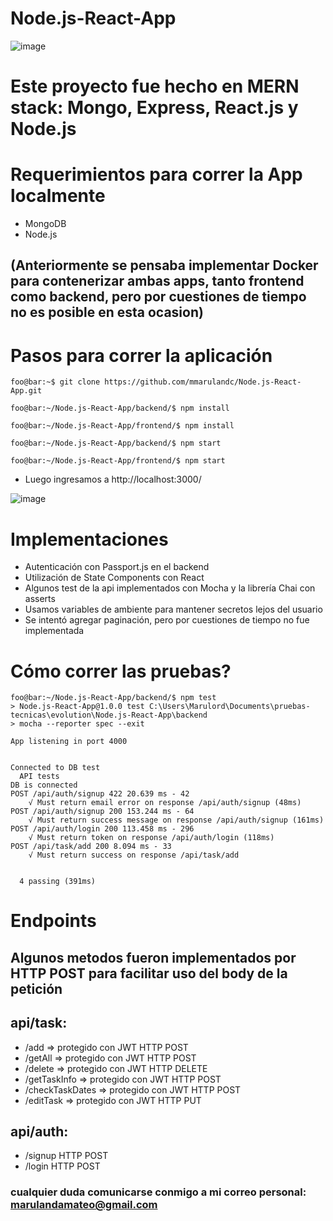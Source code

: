 # Node.js-React-App

![image](https://user-images.githubusercontent.com/38899658/89076440-eb2cb000-d345-11ea-8375-514571c212c8.png)

# Este proyecto fue hecho en MERN stack: Mongo, Express, React.js y Node.js

# Requerimientos para correr la App localmente

* MongoDB
* Node.js

## (Anteriormente se pensaba implementar Docker para contenerizar ambas apps, tanto frontend como backend, pero por cuestiones de tiempo no es posible en esta ocasion)

# Pasos para correr la aplicación

```console
foo@bar:~$ git clone https://github.com/mmarulandc/Node.js-React-App.git
```
```console
foo@bar:~/Node.js-React-App/backend/$ npm install
```
```console
foo@bar:~/Node.js-React-App/frontend/$ npm install
```

```console
foo@bar:~/Node.js-React-App/backend/$ npm start
```
```console
foo@bar:~/Node.js-React-App/frontend/$ npm start
```
* Luego ingresamos a http://localhost:3000/

![image](https://user-images.githubusercontent.com/38899658/89077515-f7b20800-d347-11ea-8074-c2f8afadd7d0.png)

# Implementaciones

* Autenticación con Passport.js en el backend
* Utilización de State Components con React
* Algunos test de la api implementados con Mocha y la librería Chai con asserts
* Usamos variables de ambiente para mantener secretos lejos del usuario
* Se intentó agregar paginación, pero por cuestiones de tiempo no fue implementada

# Cómo correr las pruebas?
```console
foo@bar:~/Node.js-React-App/backend/$ npm test
> Node.js-React-App@1.0.0 test C:\Users\Marulord\Documents\pruebas-tecnicas\evolution\Node.js-React-App\backend
> mocha --reporter spec --exit

App listening in port 4000


Connected to DB test
  API tests
DB is connected
POST /api/auth/signup 422 20.639 ms - 42
    √ Must return email error on response /api/auth/signup (48ms)
POST /api/auth/signup 200 153.244 ms - 64
    √ Must return success message on response /api/auth/signup (161ms)
POST /api/auth/login 200 113.458 ms - 296
    √ Must return token on response /api/auth/login (118ms)
POST /api/task/add 200 8.094 ms - 33
    √ Must return success on response /api/task/add


  4 passing (391ms)
```

# Endpoints
## Algunos metodos fueron implementados por HTTP POST para facilitar uso del body de la petición
## api/task:
* /add => protegido con JWT HTTP POST
* /getAll => protegido con JWT HTTP POST
* /delete => protegido con JWT HTTP DELETE
* /getTaskInfo => protegido con JWT HTTP POST
* /checkTaskDates => protegido con JWT HTTP POST
* /editTask => protegido con JWT HTTP PUT

## api/auth:
* /signup HTTP POST
* /login HTTP POST


### cualquier duda comunicarse conmigo a mi correo personal: marulandamateo@gmail.com

